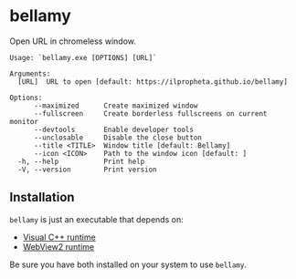 # bellamy

Open URL in chromeless window.

```
Usage: `bellamy.exe [OPTIONS] [URL]`

Arguments:
  [URL]  URL to open [default: https://ilpropheta.github.io/bellamy]

Options:
      --maximized      Create maximized window
      --fullscreen     Create borderless fullscreens on current monitor
      --devtools       Enable developer tools
      --unclosable     Disable the close button
      --title <TITLE>  Window title [default: Bellamy]
      --icon <ICON>    Path to the window icon [default: ]
  -h, --help           Print help
  -V, --version        Print version
```

## Installation

`bellamy` is just an executable that depends on:
- [Visual C++ runtime](https://aka.ms/vs/17/release/vc_redist.x64.exe)
- [WebView2 runtime](https://developer.microsoft.com/en-us/microsoft-edge/webview2/)

Be sure you have both installed on your system to use `bellamy`.
